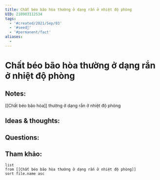 ```yaml
---
title: Chất béo bão hòa thường ở dạng rắn ở nhiệt độ phòng
UID: 210903112534
tags:
  - '#created/2021/Sep/03'
  - '#seed🥜'
  - '#permanent/fact'
aliases:
  - 
---
```

# Chất béo bão hòa thường ở dạng rắn ở nhiệt độ phòng

## Notes:
[[Chất béo bão hòa]] thường ở dạng rắn ở nhiệt độ phòng

## Ideas & thoughts:

## Questions:


## Tham khảo:
```dataview
list
from [[Chất béo bão hòa thường ở dạng rắn ở nhiệt độ phòng]]
sort file.name asc
```